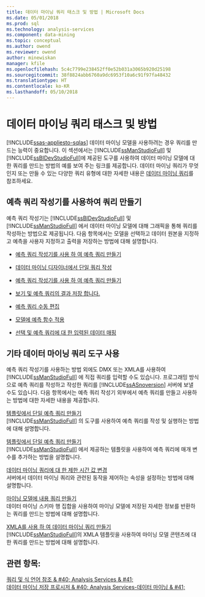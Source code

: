 ```yaml
---
title: 데이터 마이닝 쿼리 태스크 및 방법 | Microsoft Docs
ms.date: 05/01/2018
ms.prod: sql
ms.technology: analysis-services
ms.component: data-mining
ms.topic: conceptual
ms.author: owend
ms.reviewer: owend
author: minewiskan
manager: kfile
ms.openlocfilehash: 5c4c7799e238452ff0e52b031a3065b920d25198
ms.sourcegitcommit: 38f8824abb6760a9dc6953f10a6c91f97fa48432
ms.translationtype: HT
ms.contentlocale: ko-KR
ms.lasthandoff: 05/10/2018
---
```

# <a name="data-mining-query-tasks-and-how-tos"></a>데이터 마이닝 쿼리 태스크 및 방법
[!INCLUDE[ssas-appliesto-sqlas](../../includes/ssas-appliesto-sqlas.md)]
  데이터 마이닝 모델을 사용하려는 경우 쿼리를 만드는 능력이 중요합니다. 이 섹션에서는 [!INCLUDE[ssManStudioFull](../../includes/ssmanstudiofull-md.md)] 및 [!INCLUDE[ssBIDevStudioFull](../../includes/ssbidevstudiofull-md.md)]에 제공된 도구를 사용하여 데이터 마이닝 모델에 대한 쿼리를 만드는 방법의 예를 보여 주는 링크를 제공합니다. 데이터 마이닝 쿼리가 무엇인지 또는 만들 수 있는 다양한 쿼리 유형에 대한 자세한 내용은 [데이터 마이닝 쿼리](../../analysis-services/data-mining/data-mining-queries.md)를 참조하세요.  
  
## <a name="creating-queries-with-prediction-query-builder"></a>예측 쿼리 작성기를 사용하여 쿼리 만들기  
 예측 쿼리 작성기는 [!INCLUDE[ssBIDevStudioFull](../../includes/ssbidevstudiofull-md.md)] 및 [!INCLUDE[ssManStudioFull](../../includes/ssmanstudiofull-md.md)] 에서 데이터 마이닝 모델에 대해 그래픽을 통해 쿼리를 작성하는 방법으로 제공됩니다. 다음 항목에서는 모델을 선택하고 데이터 원본을 지정하고 예측을 사용자 지정하고 출력을 저장하는 방법에 대해 설명합니다.  
  
-   [예측 쿼리 작성기를 사용 하 여 예측 쿼리 만들기](../../analysis-services/data-mining/create-a-prediction-query-using-the-prediction-query-builder.md)  
  
-   [데이터 마이닝 디자이너에서 단일 쿼리 작성](../../analysis-services/data-mining/create-a-singleton-query-in-the-data-mining-designer.md)  
  
-   [예측 쿼리 작성기를 사용 하 여 예측 쿼리 만들기](../../analysis-services/data-mining/create-a-prediction-query-using-the-prediction-query-builder.md)  
  
-   [보기 및 예측 쿼리의 결과 저장 합니다.](../../analysis-services/data-mining/view-and-save-the-results-of-a-prediction-query.md)  
  
-   [예측 쿼리 수동 편집](../../analysis-services/data-mining/manually-edit-a-prediction-query.md)  
  
-   [모델에 예측 함수 적용](../../analysis-services/data-mining/apply-prediction-functions-to-a-model.md)  
  
-   [선택 및 예측 쿼리에 대 한 입력된 데이터 매핑](../../analysis-services/data-mining/choose-and-map-input-data-for-a-prediction-query.md)  
  
## <a name="using-other-data-mining-query-tools"></a>기타 데이터 마이닝 쿼리 도구 사용  
 예측 쿼리 작성기를 사용하는 방법 외에도 DMX 또는 XMLA를 사용하여 [!INCLUDE[ssManStudioFull](../../includes/ssmanstudiofull-md.md)] 에 직접 쿼리를 입력할 수도 있습니다. 프로그래밍 방식으로 예측 쿼리를 작성하고 작성한 쿼리를 [!INCLUDE[ssASnoversion](../../includes/ssasnoversion-md.md)] 서버에 보낼 수도 있습니다. 다음 항목에서는 예측 쿼리 작성기 외부에서 예측 쿼리를 만들고 사용하는 방법에 대한 자세한 내용을 제공합니다.  
  
 [템플릿에서 단일 예측 쿼리 만들기](../../analysis-services/data-mining/create-a-singleton-prediction-query-from-a-template.md)  
 [!INCLUDE[ssManStudioFull](../../includes/ssmanstudiofull-md.md)] 의 도구를 사용하여 예측 쿼리를 작성 및 실행하는 방법에 대해 설명합니다.  
  
 [템플릿에서 단일 예측 쿼리 만들기](../../analysis-services/data-mining/create-a-singleton-prediction-query-from-a-template.md)  
 [!INCLUDE[ssManStudioFull](../../includes/ssmanstudiofull-md.md)] 에서 제공하는 템플릿을 사용하여 예측 쿼리에 매개 변수를 추가하는 방법을 설명합니다.  
  
 [데이터 마이닝 쿼리에 대 한 제한 시간 값 변경](../../analysis-services/data-mining/change-the-time-out-value-for-data-mining-queries.md)  
 서버에서 데이터 마이닝 쿼리와 관련된 동작을 제어하는 속성을 설정하는 방법에 대해 설명합니다.  
  
 [마이닝 모델에 내용 쿼리 만들기](../../analysis-services/data-mining/create-a-content-query-on-a-mining-model.md)  
 데이터 마이닝 스키마 행 집합을 사용하여 마이닝 모델에 저장된 자세한 정보를 반환하는 쿼리를 만드는 방법에 대해 설명합니다.  
  
 [XMLA를 사용 하 여 데이터 마이닝 쿼리 만들기](../../analysis-services/data-mining/create-a-data-mining-query-by-using-xmla.md)  
 [!INCLUDE[ssManStudioFull](../../includes/ssmanstudiofull-md.md)]의 XMLA 템플릿을 사용하여 마이닝 모델 콘텐츠에 대한 쿼리를 만드는 방법에 대해 설명합니다.  
  
## <a name="see-also"></a>관련 항목:  
 [쿼리 및 식 언어 참조 & #40; Analysis Services & #41;](http://msdn.microsoft.com/library/9597533d-35f4-4742-9d8c-7af392163527)   
 [데이터 마이닝 저장 프로시저 & #40; Analysis Services-데이터 마이닝 & #41;](../../analysis-services/data-mining/data-mining-stored-procedures-analysis-services-data-mining.md)  
  
  
